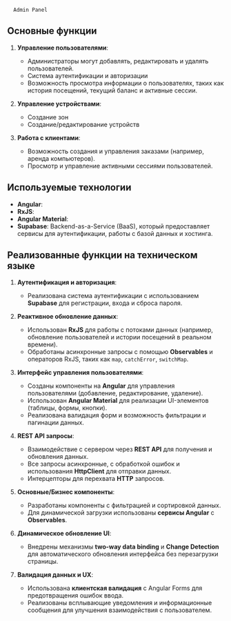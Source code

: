       Admin Panel

## Основные функции

1. **Управление пользователями**:
   - Администраторы могут добавлять, редактировать и удалять пользователей.
   - Система аутентификации и авторизации
   - Возможность просмотра информации о пользователях, таких как история посещений, текущий баланс и активные сессии.
     
2. **Управление устройствами**:
   - Создание зон
   - Создание/редактирование устройств

3. **Работа с клиентами**:
   - Возможность создания и управления заказами (например, аренда компьютеров).
   - Просмотр и управление активными сессиями пользователей.

## Используемые технологии

- **Angular**: 
- **RxJS**: 
- **Angular Material**: 
- **Supabase**: Backend-as-a-Service (BaaS), который предоставляет сервисы для аутентификации, работы с базой данных и хостинга.


## Реализованные функции на техническом языке

1. **Аутентификация и авторизация**:
   - Реализована система аутентификации с использованием **Supabase** для регистрации, входа и сброса пароля.

2. **Реактивное обновление данных**:
   - Использован **RxJS** для работы с потоками данных (например, обновление пользователей и истории посещений в реальном времени).
   - Обработаны асинхронные запросы с помощью **Observables** и операторов RxJS, таких как `map`, `catchError`, `switchMap`.

3. **Интерфейс управления пользователями**:
   - Созданы компоненты на **Angular** для управления пользователями (добавление, редактирование, удаление).
   - Использован **Angular Material** для реализации UI-элементов (таблицы, формы, кнопки).
   - Реализована валидация форм и возможность фильтрации и пагинации данных.

4. **REST API запросы**:
   - Взаимодействие с сервером через **REST API** для получения и обновления данных.
   - Все запросы асинхронные, с обработкой ошибок и использования **HttpClient** для отправки данных.
   - Интерцепторы для перехвата **HTTP** запросов.

5. **Основные/Бизнес компоненты**:
   - Разработаны компоненты с фильтрацией и сортировкой данных.
   - Для динамической загрузки использованы **сервисы Angular** с **Observables**.

6. **Динамическое обновление UI**:
   - Внедрены механизмы **two-way data binding** и **Change Detection** для автоматического обновления интерфейса без перезагрузки страницы.

7. **Валидация данных и UX**:
   - Использована **клиентская валидация** с Angular Forms для предотвращения ошибок ввода.
   - Реализованы всплывающие уведомления и информационные сообщения для улучшения взаимодействия с пользователем.
